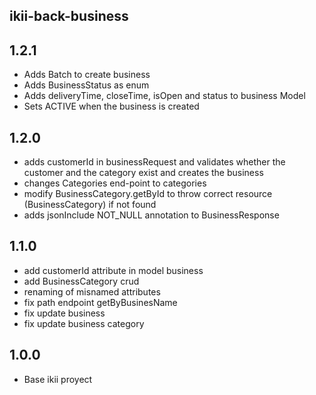 ## ikii-back-business

## 1.2.1
* Adds Batch to create business
* Adds BusinessStatus as enum
* Adds deliveryTime, closeTime, isOpen and status to business Model
* Sets ACTIVE when the business is created

## 1.2.0
* adds customerId in businessRequest and validates whether the customer and the category exist and creates the business
* changes Categories end-point to categories 
* modify BusinessCategory.getById to throw correct resource (BusinessCategory) if not found
* adds jsonInclude NOT_NULL annotation to BusinessResponse

## 1.1.0
* add customerId attribute in model business
* add BusinessCategory crud
* renaming of misnamed attributes
* fix path endpoint getByBusinesName
* fix update business
* fix update business category

## 1.0.0
* Base ikii proyect